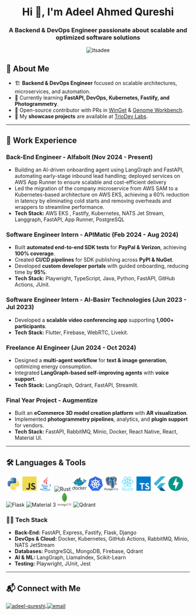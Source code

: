 <h1 align="center">Hi 👋, I'm Adeel Ahmed Qureshi</h1>
<h3 align="center">A Backend & DevOps Engineer passionate about scalable and optimized software solutions</h3>

<p align="center">
  <img src="https://komarev.com/ghpvc/?username=itsadee&label=Profile%20views&color=0e75b6&style=flat" alt="itsadee" />
</p>

## 🚀 About Me
- 🏗️ **Backend & DevOps Engineer** focused on scalable architectures, microservices, and automation.  
- 🌱 Currently learning **FastAPI, DevOps, Kubernetes, Fastify, and Photogrammetry**.  
- 📂 Open-source contributor with PRs in [WinGet](https://github.com/microsoft/winget-pkgs/pulls?q=is%3Apr+author%3AItsAdee+is%3Aclosed) & [Genome Workbench](https://github.com/workbenchdev/Workbench/pulls?q=is%3Apr+author%3AItsAdee+is%3Aclosed).  
- 🔭 My **showcase projects** are available at [TrioDev Labs](https://github.com/orgs/TrioDevLabs/repositories).  

---

## 💼 Work Experience

### **Back-End Engineer - Alfabolt (Nov 2024 - Present)**
- Building an AI-driven onboarding agent using LangGraph and FastAPI, automating early-stage inbound lead handling; deployed services on AWS App Runner to ensure scalable and cost-efficient delivery
- Led the migration of the company microservice from AWS SAM to a Kubernetes-based architecture on AWS EKS, achieving a 60% reduction in latency by eliminating cold starts and removing overheads and wrappers to streamline performance.
- **Tech Stack:** AWS EKS , Fastify, Kubernetes, NATS Jet Stream, Langgraph, FastAPI, App Runner, PostgreSQL

### **Software Engineer Intern - APIMatic (Feb 2024 - Aug 2024)**
- Built **automated end-to-end SDK tests** for **PayPal & Verizon**, achieving **100% coverage**.
- Created **CI/CD pipelines** for SDK publishing across **PyPI & NuGet**.
- Developed **custom developer portals** with guided onboarding, reducing time by **95%**.
- **Tech Stack:** Playwright, TypeScript, Java, Python, FastAPI, GitHub Actions, JUnit.

### **Software Engineer Intern - Al-Basirr Technologies (Jun 2023 - Jul 2023)**
- Developed a **scalable video conferencing app** supporting **1,000+ participants**.
- **Tech Stack:** Flutter, Firebase, WebRTC, Livekit.

### **Freelance AI Engineer (Jun 2024 - Oct 2024)**
- Designed a **multi-agent workflow** for **text & image generation**, optimizing energy consumption.
- Integrated **LangGraph-based self-improving agents** with **voice support**.
- **Tech Stack:** LangGraph, Qdrant, FastAPI, Streamlit.

### **Final Year Project - Augmentize**
- Built an **eCommerce 3D model creation platform** with **AR visualization**.
- Implemented **photogrammetry pipelines**, analytics, and **plugin support** for vendors.
- **Tech Stack:** FastAPI, RabbitMQ, Minio, Docker, React Native, React, Material UI.

---

## 🛠️ Languages & Tools  
<p align="left"> <img src="https://raw.githubusercontent.com/devicons/devicon/master/icons/python/python-original.svg" alt="Python" width="40" height="40"/> <img src="https://raw.githubusercontent.com/devicons/devicon/master/icons/javascript/javascript-original.svg" alt="JavaScript" width="40" height="40"/> <img src="https://raw.githubusercontent.com/devicons/devicon/master/icons/java/java-original.svg" alt="Java" width="40" height="40"/> <img src="https://encrypted-tbn0.gstatic.com/images?q=tbn:ANd9GcQ-qD_FlJLlr0to92J-wyiwaMv-vCUSOlzI0h8sr1FtMzN5Ro3tsGmlY3XAEFJ1pimcaRU&usqp=CAU" alt="Rust" width="40" height="40"/> <img src="https://raw.githubusercontent.com/devicons/devicon/master/icons/docker/docker-original-wordmark.svg" alt="Docker" width="40" height="40"/> <img src="https://raw.githubusercontent.com/devicons/devicon/master/icons/kubernetes/kubernetes-plain.svg" alt="Kubernetes" width="40" height="40"/> <img src="https://raw.githubusercontent.com/devicons/devicon/master/icons/postgresql/postgresql-original-wordmark.svg" alt="PostgreSQL" width="40" height="40"/> <img src="https://raw.githubusercontent.com/devicons/devicon/master/icons/react/react-original-wordmark.svg" alt="React" width="40" height="40"/> <img src="https://raw.githubusercontent.com/devicons/devicon/master/icons/typescript/typescript-original.svg" alt="TypeScript" width="40" height="40"/> <img src="https://raw.githubusercontent.com/devicons/devicon/master/icons/flutter/flutter-original.svg" alt="Flutter" width="40" height="40"/> <img src="https://raw.githubusercontent.com/devicons/devicon/master/icons/fastapi/fastapi-original.svg" alt="FastAPI" width="40" height="40"/> <img src="https://encrypted-tbn0.gstatic.com/images?q=tbn:ANd9GcQKs-tV1OZFQYdi6TQ-fdJ-LuwLDyQ9-0tJlQ&s" alt="Flask" width="40" height="40"/> <img src="https://encrypted-tbn0.gstatic.com/images?q=tbn:ANd9GcTB-tLy2TYkq6jNCcfYZOqGbEpCiHonRJxTgQ&s" alt="Material 3" width="40" height="40"/> <img src="https://raw.githubusercontent.com/devicons/devicon/master/icons/mongodb/mongodb-original-wordmark.svg" alt="MongoDB" width="40" height="40"/> <img src="https://avatars.githubusercontent.com/u/73504361?s=280&v=4" alt="Qdrant" width="40" height="40"/> </p>

### **🧑‍💻 Tech Stack**
- **Back-End:** FastAPI, Express, Fastify, Flask, Django  
- **DevOps & Cloud:** Docker, Kubernetes, GitHub Actions, RabbitMQ, Minio, NATS JetStream  
- **Databases:** PostgreSQL, MongoDB, Firebase, Qdrant  
- **AI & ML:** LangGraph, LlamaIndex, Scikit-Learn  
- **Testing:** Playwright, JUnit, Jest  

---

## 📬 Connect with Me
<p align="left">
  <a href="https://www.linkedin.com/in/adeel-ahmed-qureshi/" target="blank">
    <img align="center" src="https://raw.githubusercontent.com/rahuldkjain/github-profile-readme-generator/master/src/images/icons/Social/linked-in-alt.svg" alt="adeel-qureshi" height="30" width="40" />
  </a>
  <a href="mailto:adeelahmedqureshi02@gmail.com">
    <img align="center" src="https://upload.wikimedia.org/wikipedia/commons/7/7e/Gmail_icon_%282020%29.svg" alt="email" height="30" width="40" />
  </a>
  
</p>
